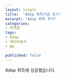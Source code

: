 ```yaml
---
layout: single
title:  "Adsp 취득기념 후기"
excerpt: "Adsp 취득 후기"
categories: 
- 자격증
tags:
- Adsp
- 데이터분석
- BA

published: false
---
```

Adsp 취득에 성공했습니다.

